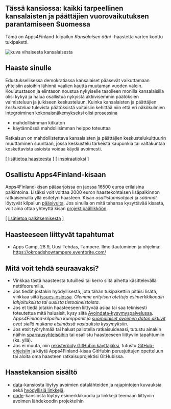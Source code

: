 ## Tässä kansiossa: kaikki tarpeellinen kansalaisten ja päättäjien vuorovaikutuksen parantamiseen Suomessa

Tämä on Apps4Finland-kilpailun _Kansalaisen ääni_ -haastetta varten koottu tukipaketti. 

![kuva vihaisesta kansalaisesta](http://1.bp.blogspot.com/_UmZyYBXJ-tc/SoVFjLSxMKI/AAAAAAAAABg/KzmU_9wNOEo/s320/vtattoo.png "Vihainen kansalainen")

## Haaste sinulle

Edustuksellisessa demokratiassa kansalaiset pääsevät vaikuttamaan yhteisiin asioihin lähinnä vaalien kautta
muutaman vuoden välein. Koulutustason ja elintason noustua nykyiselle tasolleen monilla kansalaisilla olisi kykyä ja
halua osallistua nykyistä aktiivisemmin päätöksien valmisteluun ja julkiseen keskusteluun. Kuinka
kansalaisten ja päättäjien _keskustelua_ tulevista päätöksistä voitaisiin kehittää niin että eri näkökulmien
integroiminen kokonaisnäkemykseksi olisi prosessina
* mahdollisimman kitkaton
* käytännössä mahdollisimman helppo toteuttaa

Ratkaisun on mahdollistettava kansalaisten ja päättäjien keskustelukulttuurin muuttaminen suuntaan, jossa
keskustelu tärkeistä kaupunkia tai valtakuntaa koskettavista asioista voidaa käydä avoimesti.

[ [lisätietoa haasteesta](taustatietoa.md) ] [ [inspiraatioksi](inspiraatioksi.md) ]

## Osallistu Apps4Finland-kisaan

Apps4Finland-kisan pääsarjoissa on jaossa 16500 euroa erilaisina palkintoina.
Lisäksi voit voittaa 2000 euron haastekohtaisen lisäpalkinnon ratkaisemalla yllä esitetyn haasteen.
Kisan _osallistumisohjeet_ ja _säännöt_ löytyvät kilpailun [pääsivulta](http://apps4finland.fi). Jos sinulla on mitä tahansa kysyttävää
kisasta, voit aina ottaa yhteyttä kisan [projektipäällikköön](http://www.apps4finland.fi/yhteystiedot/).

[ [lisätietoa palkitsemisesta](palkitsemisesta.md) ]

## Haasteeseen liittyvät tapahtumat

* Apps Camp, 28.9, Uusi Tehdas, Tampere. Ilmoittautuminen ja ohjelma: https://okroadshowtampere.eventbrite.com/

## Mitä voit tehdä seuraavaksi?

- Vinkkaa tästä haasteesta tutuillesi tai kerro siitä aihetta käsittelevällä nettifoorumilla.
- Jos tiedät jostakin hyödyllisestä, jota tähän tukipakettiin pitäisi lisätä, vinkkaa siitä [issues-osiossa](https://github.com/apps4finland/haaste-kansalaisen-aani/issues?state=open). _Olemme erityisen otettuja esimerkkikoodin lahjoituksista tai uusista tietoaineistoista_.
- Jos et tiedä jotakin haasteeseen liittyvää asiaa tai saa teknisesti toteutettua mitä haluaisit, kysy siitä [Avoindata-kysymyspalvelussa](http://avoindata.net/). _Apps4Finland-kilpailun kumppanit ja [suomalaiset avoimen datan aktiivit](https://www.facebook.com/groups/fi.okfn/) ovat siellä mukana etsimässä vastauksia kysymyksiin_.
- Jos etsit työryhmää tai haluat pallotella ratkaisuideaasi, tutustu ainakin näihin [sparrausyhteisöihin](https://github.com/apps4finland/haaste-kansalaisen-aani/blob/master/data/linkkeja.md) tai osallistu haasteeseen liittyviin tapahtumiin (ks. yllä).
- Jos ei muuta, niin [rekisteröidy GitHubin käyttäjäksi](https://github.com/signup), tutustu [GitHub-ohjeisiin](http://sixrevisions.com/resources/git-tutorials-beginners/) ja käytä Apps4Finland-kisaa GitHubin perusjuttujen opetteluun
tai aloita oma haasteen ratkaisuprojektisi GitHubissa.

## Haastekansion sisältö
- [data](https://github.com/apps4finland/haaste-kansalaisen-aani/tree/master/data)-kansiosta löytyy avoimien datalähteiden ja rajapintojen kuvauksia sekä [hyödyllisiä linkkejä](https://github.com/apps4finland/haaste-kansalaisen-aani/blob/master/data/linkkeja.md).
- [code](https://github.com/apps4finland/haaste-kansalaisen-aani/tree/master/code)-kansiosta löytyy esimerkkikoodia ja linkkejä teemaan liittyviin avoimen lähdekoodin projekteihin
